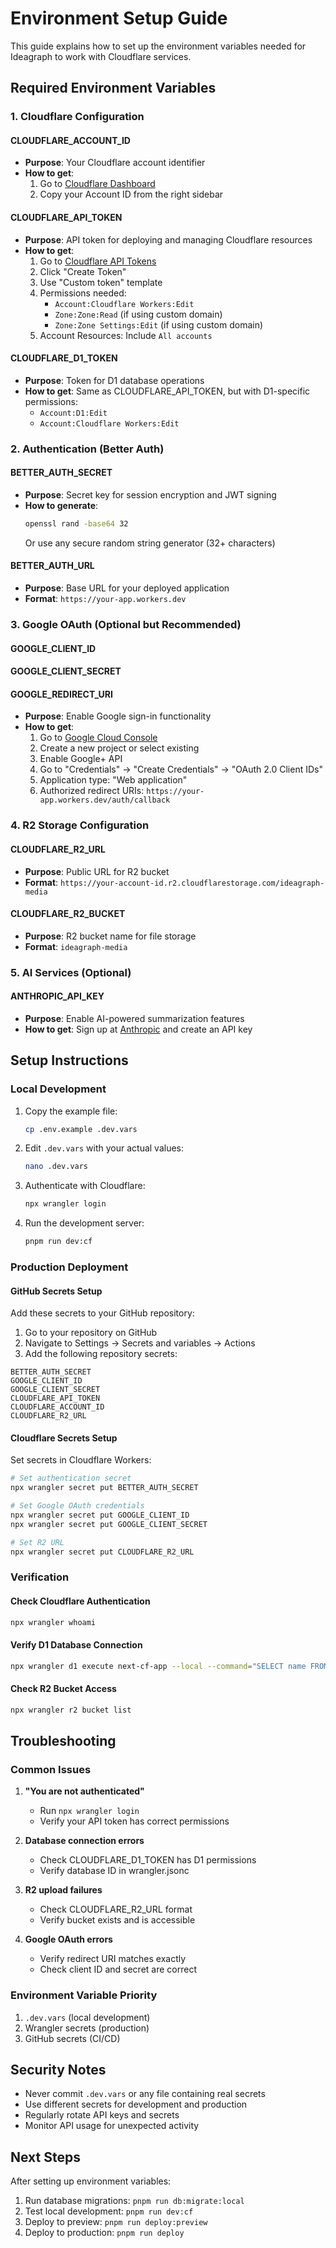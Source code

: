 # Environment Setup Guide

This guide explains how to set up the environment variables needed for Ideagraph to work with Cloudflare services.

## Required Environment Variables

### 1. Cloudflare Configuration

#### CLOUDFLARE_ACCOUNT_ID
- **Purpose**: Your Cloudflare account identifier
- **How to get**: 
  1. Go to [Cloudflare Dashboard](https://dash.cloudflare.com/)
  2. Copy your Account ID from the right sidebar

#### CLOUDFLARE_API_TOKEN
- **Purpose**: API token for deploying and managing Cloudflare resources
- **How to get**:
  1. Go to [Cloudflare API Tokens](https://dash.cloudflare.com/profile/api-tokens)
  2. Click "Create Token"
  3. Use "Custom token" template
  4. Permissions needed:
     - `Account:Cloudflare Workers:Edit`
     - `Zone:Zone:Read` (if using custom domain)
     - `Zone:Zone Settings:Edit` (if using custom domain)
  5. Account Resources: Include `All accounts`

#### CLOUDFLARE_D1_TOKEN
- **Purpose**: Token for D1 database operations
- **How to get**: Same as CLOUDFLARE_API_TOKEN, but with D1-specific permissions:
  - `Account:D1:Edit`
  - `Account:Cloudflare Workers:Edit`

### 2. Authentication (Better Auth)

#### BETTER_AUTH_SECRET
- **Purpose**: Secret key for session encryption and JWT signing
- **How to generate**: 
  ```bash
  openssl rand -base64 32
  ```
  Or use any secure random string generator (32+ characters)

#### BETTER_AUTH_URL
- **Purpose**: Base URL for your deployed application
- **Format**: `https://your-app.workers.dev`

### 3. Google OAuth (Optional but Recommended)

#### GOOGLE_CLIENT_ID
#### GOOGLE_CLIENT_SECRET
#### GOOGLE_REDIRECT_URI
- **Purpose**: Enable Google sign-in functionality
- **How to get**:
  1. Go to [Google Cloud Console](https://console.cloud.google.com/)
  2. Create a new project or select existing
  3. Enable Google+ API
  4. Go to "Credentials" → "Create Credentials" → "OAuth 2.0 Client IDs"
  5. Application type: "Web application"
  6. Authorized redirect URIs: `https://your-app.workers.dev/auth/callback`

### 4. R2 Storage Configuration

#### CLOUDFLARE_R2_URL
- **Purpose**: Public URL for R2 bucket
- **Format**: `https://your-account-id.r2.cloudflarestorage.com/ideagraph-media`

#### CLOUDFLARE_R2_BUCKET
- **Purpose**: R2 bucket name for file storage
- **Format**: `ideagraph-media`

### 5. AI Services (Optional)

#### ANTHROPIC_API_KEY
- **Purpose**: Enable AI-powered summarization features
- **How to get**: Sign up at [Anthropic](https://console.anthropic.com/) and create an API key

## Setup Instructions

### Local Development

1. Copy the example file:
   ```bash
   cp .env.example .dev.vars
   ```

2. Edit `.dev.vars` with your actual values:
   ```bash
   nano .dev.vars
   ```

3. Authenticate with Cloudflare:
   ```bash
   npx wrangler login
   ```

4. Run the development server:
   ```bash
   pnpm run dev:cf
   ```

### Production Deployment

#### GitHub Secrets Setup

Add these secrets to your GitHub repository:

1. Go to your repository on GitHub
2. Navigate to Settings → Secrets and variables → Actions
3. Add the following repository secrets:

```
BETTER_AUTH_SECRET
GOOGLE_CLIENT_ID
GOOGLE_CLIENT_SECRET
CLOUDFLARE_API_TOKEN
CLOUDFLARE_ACCOUNT_ID
CLOUDFLARE_R2_URL
```

#### Cloudflare Secrets Setup

Set secrets in Cloudflare Workers:

```bash
# Set authentication secret
npx wrangler secret put BETTER_AUTH_SECRET

# Set Google OAuth credentials
npx wrangler secret put GOOGLE_CLIENT_ID
npx wrangler secret put GOOGLE_CLIENT_SECRET

# Set R2 URL
npx wrangler secret put CLOUDFLARE_R2_URL
```

### Verification

#### Check Cloudflare Authentication
```bash
npx wrangler whoami
```

#### Verify D1 Database Connection
```bash
npx wrangler d1 execute next-cf-app --local --command="SELECT name FROM sqlite_master WHERE type='table';"
```

#### Check R2 Bucket Access
```bash
npx wrangler r2 bucket list
```

## Troubleshooting

### Common Issues

1. **"You are not authenticated"**
   - Run `npx wrangler login`
   - Verify your API token has correct permissions

2. **Database connection errors**
   - Check CLOUDFLARE_D1_TOKEN has D1 permissions
   - Verify database ID in wrangler.jsonc

3. **R2 upload failures**
   - Check CLOUDFLARE_R2_URL format
   - Verify bucket exists and is accessible

4. **Google OAuth errors**
   - Verify redirect URI matches exactly
   - Check client ID and secret are correct

### Environment Variable Priority

1. `.dev.vars` (local development)
2. Wrangler secrets (production)
3. GitHub secrets (CI/CD)

## Security Notes

- Never commit `.dev.vars` or any file containing real secrets
- Use different secrets for development and production
- Regularly rotate API keys and secrets
- Monitor API usage for unexpected activity

## Next Steps

After setting up environment variables:

1. Run database migrations: `pnpm run db:migrate:local`
2. Test local development: `pnpm run dev:cf`
3. Deploy to preview: `pnpm run deploy:preview`
4. Deploy to production: `pnpm run deploy`
